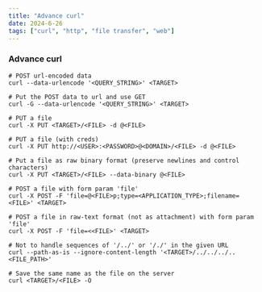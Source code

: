 ```yaml
---
title: "Advance curl"
date: 2024-6-26
tags: ["curl", "http", "file transfer", "web"]
---
```


### Advance curl

<div>

```console
# POST url-encoded data
curl --data-urlencode '<QUERY_STRING>' <TARGET>
```

```console
# Put the POST data to url and use GET
curl -G --data-urlencode '<QUERY_STRING>' <TARGET>
```

```console
# PUT a file
curl -X PUT <TARGET>/<FILE> -d @<FILE>
```

```console
# PUT a file (with creds)
curl -X PUT http://<USER>:<PASSWORD>@<DOMAIN>/<FILE> -d @<FILE>
```

```console
# Put a file as raw binary format (preserve newlines and control characters)
curl -X PUT <TARGET>/<FILE> --data-binary @<FILE>
```

```console
# POST a file with form param 'file'
curl -X POST -F 'file=@<FILE>p;type=<APPLICATION_TYPE>;filename=<FILE>' <TARGET>
```

```console
# POST a file in raw-text format (not as attachment) with form param 'file'
curl -X POST -F 'file=<<FILE>' <TARGET>
```

```console
# Not to handle sequences of '/../' or '/./' in the given URL
curl --path-as-is --ignore-content-length '<TARGET>/../../../..<FILE_PATH>'
```

```console
# Save the same name as the file on the server
curl <TARGET>/<FILE> -O
```

</div>

<br>
